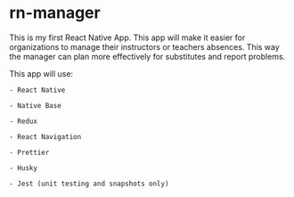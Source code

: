 # rn-manager

This is my first React Native App. This app will make it easier for organizations to manage their instructors or teachers absences. This way the manager can plan more effectively for substitutes and report problems.

This app will use:

``` 
- React Native

- Native Base

- Redux

- React Navigation

- Prettier

- Husky

- Jest (unit testing and snapshots only)
```
